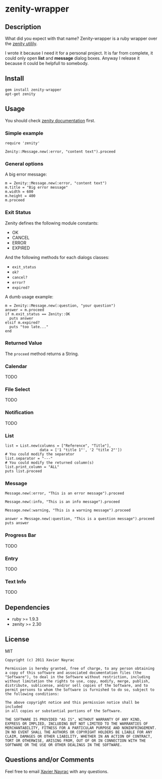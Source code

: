 zenity-wrapper
================


Description
-----------
What did you expect with that name? Zenity-wrapper is a ruby wrapper over
the [zenity utilily][2].

I wrote it because I need it for a personal project. It is far from complete,
it could only open **list** and **message** dialog boxes.
Anyway I release it because it could be helpfull to somebody.

Install
-------------------------

    gem install zenity-wrapper
    apt-get zenity


Usage
--------------------------

You should check [zenity documentation][1] first.

### Simple example

    require 'zenity'

    Zenity::Message.new(:error, "content text").proceed

### General options

A big error message:

    m = Zenity::Message.new(:error, "content text")
    m.title = "Big error message"
    m.width = 600
    m.height = 400
    m.proceed

### Exit Status

Zenity defines the following module constants:

+ OK
+ CANCEL
+ ERROR
+ EXPIRED

And the following methods for each dialogs classes:

+ `exit_status`
+ `ok?`
+ `cancel?`
+ `error?`
+ `expired?`

A dumb usage example:

    m = Zenity::Message.new(:question, "your question")
    answer = m.proceed
    if m.exit_status == Zenity::OK
      puts answer
    elsif m.expired?
      puts "too late..."
    end

### Returned Value

The `proceed` method returns a String.

### Calendar

TODO

### File Select

TODO

### Notification

TODO

### List

    list = List.new(columns = ["Reference", "Title"],
                    data = ['1 "title 1"', '2 "title 2"'])
    # You could modify the separator
    list.separator = "---"
    # You could modify the returned column(s)
    list.print_column = "ALL"
    puts list.proceed
    
### Message

    Message.new(:error, "This is an error message").proceed

    Message.new(:info, "This is an info message").proceed

    Message.new(:warning, "This is a warning message").proceed

    answer = Message.new(:question, "This is a question message").proceed
    puts answer

### Progress Bar

TODO

### Entry

TODO

### Text Info

TODO


Dependencies
--------------------------

+ ruby >= 1.9.3
+ zenity >= 2.30

License
--------------------------

MIT

    Copyright (c) 2011 Xavier Nayrac

    Permission is hereby granted, free of charge, to any person obtaining
    a copy of this software and associated documentation files (the
    "Software"), to deal in the Software without restriction, including
    without limitation the rights to use, copy, modify, merge, publish,
    distribute, sublicense, and/or sell copies of the Software, and to
    permit persons to whom the Software is furnished to do so, subject to
    the following conditions:

    The above copyright notice and this permission notice shall be included
    in all copies or substantial portions of the Software.

    THE SOFTWARE IS PROVIDED "AS IS", WITHOUT WARRANTY OF ANY KIND,
    EXPRESS OR IMPLIED, INCLUDING BUT NOT LIMITED TO THE WARRANTIES OF
    MERCHANTABILITY, FITNESS FOR A PARTICULAR PURPOSE AND NONINFRINGEMENT.
    IN NO EVENT SHALL THE AUTHORS OR COPYRIGHT HOLDERS BE LIABLE FOR ANY
    CLAIM, DAMAGES OR OTHER LIABILITY, WHETHER IN AN ACTION OF CONTRACT,
    TORT OR OTHERWISE, ARISING FROM, OUT OF OR IN CONNECTION WITH THE
    SOFTWARE OR THE USE OR OTHER DEALINGS IN THE SOFTWARE.


Questions and/or Comments
--------------------------

Feel free to email [Xavier Nayrac](mailto:xavier.nayrac@gmail.com)
with any questions.


[1]: http://help.gnome.org/users/zenity/2.32/
[2]: http://en.wikipedia.org/wiki/Zenity 
